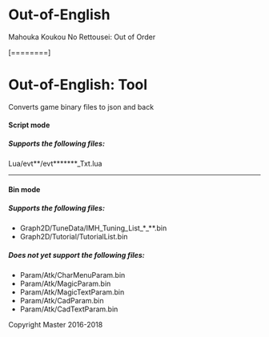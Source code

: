 # Out-of-English
Mahouka Koukou No Rettousei: Out of Order

[========]

# Out-of-English: Tool
Converts game binary files to json and back

#### Script mode

##### Supports the following files:
Lua/evt\*\*/evt\*\*\*\*\*\*\*_Txt.lua

----------------------------------------------------------------------

#### Bin mode

##### Supports the following files:
- Graph2D/TuneData/IMH_Tuning_List_\*_\*\*.bin
- Graph2D/Tutorial/TutorialList.bin

##### Does not yet support the following files:
- Param/Atk/CharMenuParam.bin
- Param/Atk/MagicParam.bin
- Param/Atk/MagicTextParam.bin
- Param/Atk/CadParam.bin
- Param/Atk/CadTextParam.bin

Copyright Master 2016-2018
